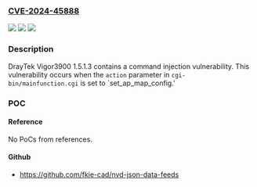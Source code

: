 ### [CVE-2024-45888](https://cve.mitre.org/cgi-bin/cvename.cgi?name=CVE-2024-45888)
![](https://img.shields.io/static/v1?label=Product&message=n%2Fa&color=blue)
![](https://img.shields.io/static/v1?label=Version&message=n%2Fa&color=blue)
![](https://img.shields.io/static/v1?label=Vulnerability&message=n%2Fa&color=brighgreen)

### Description

DrayTek Vigor3900 1.5.1.3 contains a command injection vulnerability. This vulnerability occurs when the `action` parameter in `cgi-bin/mainfunction.cgi` is set to `set_ap_map_config.'

### POC

#### Reference
No PoCs from references.

#### Github
- https://github.com/fkie-cad/nvd-json-data-feeds

